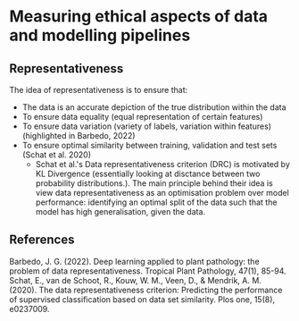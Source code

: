 # Measuring ethical aspects of data and modelling pipelines


## Representativeness

The idea of representativeness is to ensure that:
- The data is an accurate depiction of the true distribution within the data
- To ensure data equality (equal representation of certain features)
- To ensure data variation (variety of labels, variation within features) (highlighted in Barbedo, 2022)
- To ensure optimal similarity between training, validation and test sets (Schat et al. 2020)
    - Schat et al.'s Data representativeness criterion (DRC) is motivated by KL Divergence (essentially looking at disctance between two probability distributions.). The main principle behind their idea is view data representativeness as an optimisation problem over model performance: identifying an optimal split of the data such that the model has high generalisation, given the data.


## References
Barbedo, J. G. (2022). Deep learning applied to plant pathology: the problem of data representativeness. Tropical Plant Pathology, 47(1), 85-94.
Schat, E., van de Schoot, R., Kouw, W. M., Veen, D., & Mendrik, A. M. (2020). The data representativeness criterion: Predicting the performance of supervised classification based on data set similarity. Plos one, 15(8), e0237009.